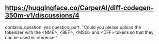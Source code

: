 ## https://huggingface.co/CarperAI/diff-codegen-350m-v1/discussions/4

contains_question: yes
question_part: "Could you please upload the tokenizer with the &lt;NME>, &lt;BEF>, &lt;MSG> and &lt;DFF> tokens so that they can be used in inference."